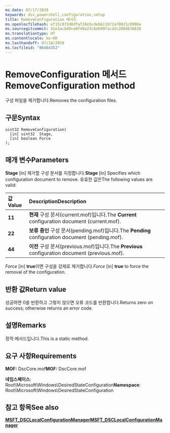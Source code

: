 ```yaml
---
ms.date: 07/17/2020
keywords: dsc,powershell,configuration,setup
title: RemoveConfiguration 메서드
ms.openlocfilehash: ef15c873d8dfaf28e5cdeb611b72a70921c099be
ms.sourcegitcommit: 41e1acbd9ce0f49a23c6eb99facd2c280d836836
ms.translationtype: HT
ms.contentlocale: ko-KR
ms.lasthandoff: 07/18/2020
ms.locfileid: "86464352"
---
```

# <a name="removeconfiguration-method"></a><span data-ttu-id="812b6-103">RemoveConfiguration 메서드</span><span class="sxs-lookup"><span data-stu-id="812b6-103">RemoveConfiguration method</span></span>

<span data-ttu-id="812b6-104">구성 파일을 제거합니다.</span><span class="sxs-lookup"><span data-stu-id="812b6-104">Removes the configuration files.</span></span>

## <a name="syntax"></a><span data-ttu-id="812b6-105">구문</span><span class="sxs-lookup"><span data-stu-id="812b6-105">Syntax</span></span>

```mof
uint32 RemoveConfiguration(
  [in] uint32  Stage,
  [in] boolean Force
);
```

## <a name="parameters"></a><span data-ttu-id="812b6-106">매개 변수</span><span class="sxs-lookup"><span data-stu-id="812b6-106">Parameters</span></span>

<span data-ttu-id="812b6-107">**Stage** \[in\] 제거할 구성 문서를 지정합니다.</span><span class="sxs-lookup"><span data-stu-id="812b6-107">**Stage** \[in\] Specifies which configuration document to remove.</span></span> <span data-ttu-id="812b6-108">유효한 값은</span><span class="sxs-lookup"><span data-stu-id="812b6-108">The following values are valid:</span></span>

|<span data-ttu-id="812b6-109">값</span><span class="sxs-lookup"><span data-stu-id="812b6-109">Value</span></span> |<span data-ttu-id="812b6-110">Description</span><span class="sxs-lookup"><span data-stu-id="812b6-110">Description</span></span> |
|:--- |:---|
|<span data-ttu-id="812b6-111">**1**</span><span class="sxs-lookup"><span data-stu-id="812b6-111">**1**</span></span> | <span data-ttu-id="812b6-112">**현재** 구성 문서(current.mof)입니다.</span><span class="sxs-lookup"><span data-stu-id="812b6-112">The **Current** configuration document (current.mof).</span></span> |
|<span data-ttu-id="812b6-113">**2**</span><span class="sxs-lookup"><span data-stu-id="812b6-113">**2**</span></span> | <span data-ttu-id="812b6-114">**보류 중인** 구성 문서(pending.mof)입니다.</span><span class="sxs-lookup"><span data-stu-id="812b6-114">The **Pending** configuration document (pending.mof).</span></span>  |
|<span data-ttu-id="812b6-115">**4**</span><span class="sxs-lookup"><span data-stu-id="812b6-115">**4**</span></span> | <span data-ttu-id="812b6-116">**이전** 구성 문서(previous.mof)입니다.</span><span class="sxs-lookup"><span data-stu-id="812b6-116">The **Previous** configuration document (previous.mof).</span></span> |

<span data-ttu-id="812b6-117">*Force* \[in\] **true**이면 구성을 강제로 제거합니다.</span><span class="sxs-lookup"><span data-stu-id="812b6-117">*Force* \[in\] **true** to force the removal of the configuration.</span></span>

## <a name="return-value"></a><span data-ttu-id="812b6-118">반환 값</span><span class="sxs-lookup"><span data-stu-id="812b6-118">Return value</span></span>

<span data-ttu-id="812b6-119">성공하면 0을 반환하고 그렇지 않으면 오류 코드를 반환합니다.</span><span class="sxs-lookup"><span data-stu-id="812b6-119">Returns zero on success; otherwise returns an error code.</span></span>

## <a name="remarks"></a><span data-ttu-id="812b6-120">설명</span><span class="sxs-lookup"><span data-stu-id="812b6-120">Remarks</span></span>

<span data-ttu-id="812b6-121">정적 메서드입니다.</span><span class="sxs-lookup"><span data-stu-id="812b6-121">This is a static method.</span></span>

## <a name="requirements"></a><span data-ttu-id="812b6-122">요구 사항</span><span class="sxs-lookup"><span data-stu-id="812b6-122">Requirements</span></span>

<span data-ttu-id="812b6-123">**MOF:** DscCore.mof</span><span class="sxs-lookup"><span data-stu-id="812b6-123">**MOF:** DscCore.mof</span></span>

<span data-ttu-id="812b6-124">**네임스페이스**: Root\Microsoft\Windows\DesiredStateConfiguration</span><span class="sxs-lookup"><span data-stu-id="812b6-124">**Namespace**: Root\Microsoft\Windows\DesiredStateConfiguration</span></span>

## <a name="see-also"></a><span data-ttu-id="812b6-125">참고 항목</span><span class="sxs-lookup"><span data-stu-id="812b6-125">See also</span></span>

[<span data-ttu-id="812b6-126">**MSFT_DSCLocalConfigurationManager**</span><span class="sxs-lookup"><span data-stu-id="812b6-126">**MSFT_DSCLocalConfigurationManager**</span></span>](msft-dsclocalconfigurationmanager.md)
